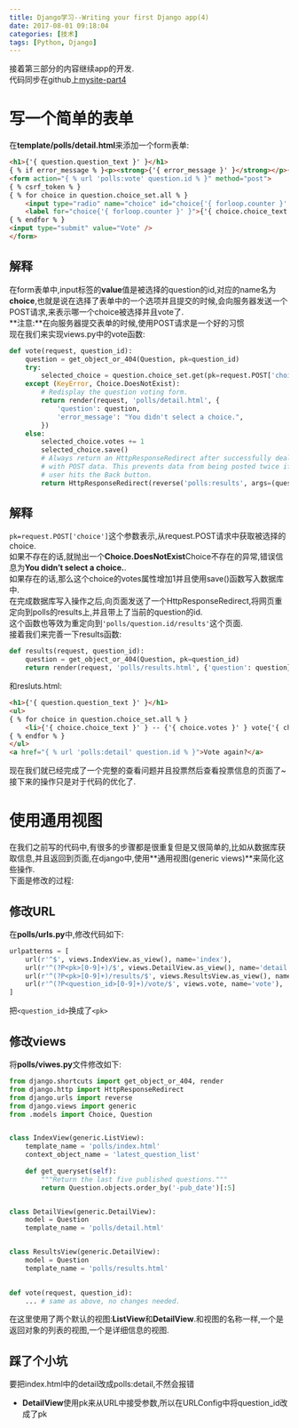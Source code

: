 ```yaml
---
title: Django学习--Writing your first Django app(4)
date: 2017-08-01 09:18:04
categories: [技术]
tags: [Python, Django]
---
```

接着第三部分的内容继续app的开发.  
代码同步在github上[mysite-part4](https://github.com/TangMisaka23001/mysite/tree/part4)

[](#写一个简单的表单 "写一个简单的表单")写一个简单的表单
================================

在**template/polls/detail.html**来添加一个form表单:  
```html
<h1>{'{ question.question_text }' }</h1>
{ % if error_message % }<p><strong>{'{ error_message }' }</strong></p>{ % endif % }
<form action="{ % url 'polls:vote' question.id % }" method="post">
{ % csrf_token % }
{ % for choice in question.choice_set.all % }    
    <input type="radio" name="choice" id="choice{'{ forloop.counter }' }" value="{'{ choice.id }' }" />    
    <label for="choice{'{ forloop.counter }' }">{'{ choice.choice_text }' }</label><br />
{ % endfor % }
<input type="submit" value="Vote" />
</form>
```
<!-- more -->
[](#解释 "解释")解释
--------------

在form表单中,input标签的**value**值是被选择的question的id,对应的name名为**choice**,也就是说在选择了表单中的一个选项并且提交的时候,会向服务器发送一个POST请求,来表示哪一个choice被选择并且vote了.  
**注意:**在向服务器提交表单的时候,使用POST请求是一个好的习惯  
现在我们来实现views.py中的vote函数:  
```python
def vote(request, question_id):    
    question = get_object_or_404(Question, pk=question_id)    
    try:        
        selected_choice = question.choice_set.get(pk=request.POST['choice'])    
    except (KeyError, Choice.DoesNotExist):        
        # Redisplay the question voting form.        
        return render(request, 'polls/detail.html', {            
            'question': question,            
            'error_message': "You didn't select a choice.",        
        })    
    else:        
        selected_choice.votes += 1        
        selected_choice.save()        
        # Always return an HttpResponseRedirect after successfully dealing        
        # with POST data. This prevents data from being posted twice if a        
        # user hits the Back button.        
        return HttpResponseRedirect(reverse('polls:results', args=(question.id,)))
```
[](#解释-1 "解释")解释
----------------

`pk=request.POST['choice']`这个参数表示,从request.POST请求中获取被选择的choice.  
如果不存在的话,就抛出一个**Choice.DoesNotExist**Choice不存在的异常,错误信息为**You didn’t select a choice.**.  
如果存在的话,那么这个choice的votes属性增加1并且使用save()函数写入数据库中.  
在完成数据库写入操作之后,向页面发送了一个HttpResponseRedirect,将网页重定向到polls的results上,并且带上了当前的question的id.  
这个函数也等效为重定向到`'polls/question.id/results'`这个页面.  
接着我们来完善一下results函数:  
```python
def results(request, question_id):    
    question = get_object_or_404(Question, pk=question_id)    
    return render(request, 'polls/results.html', {'question': question})
```
和resluts.html:  
```html
<h1>{'{ question.question_text }' }</h1>
<ul>
{ % for choice in question.choice_set.all % }    
    <li>{'{ choice.choice_text }' } -- {'{ choice.votes }' } vote{'{ choice.votes|pluralize }' }</li>
{ % endfor % }
</ul>
<a href="{ % url 'polls:detail' question.id % }">Vote again?</a>
```
现在我们就已经完成了一个完整的查看问题并且投票然后查看投票信息的页面了~  
接下来的操作只是对于代码的优化了.

[](#使用通用视图 "使用通用视图")使用通用视图
==========================

在我们之前写的代码中,有很多的步骤都是很重复但是又很简单的,比如从数据库获取信息,并且返回到页面,在django中,使用**通用视图(generic views)**来简化这些操作.  
下面是修改的过程:

[](#修改URL "修改URL")修改URL
-----------------------

在**polls/urls.py**中,修改代码如下:  
```python
urlpatterns = [    
    url(r'^$', views.IndexView.as_view(), name='index'),    
    url(r'^(?P<pk>[0-9]+)/$', views.DetailView.as_view(), name='detail'),    
    url(r'^(?P<pk>[0-9]+)/results/$', views.ResultsView.as_view(), name='results'),    
    url(r'^(?P<question_id>[0-9]+)/vote/$', views.vote, name='vote'),
]
```
把`<question_id>`换成了`<pk>`

[](#修改views "修改views")修改views
-----------------------------

将**polls/viwes.py**文件修改如下:  
```python
from django.shortcuts import get_object_or_404, render
from django.http import HttpResponseRedirect
from django.urls import reverse
from django.views import generic
from .models import Choice, Question


class IndexView(generic.ListView):    
    template_name = 'polls/index.html'    
    context_object_name = 'latest_question_list'    
    
    def get_queryset(self):        
        """Return the last five published questions."""        
        return Question.objects.order_by('-pub_date')[:5]


class DetailView(generic.DetailView):    
    model = Question    
    template_name = 'polls/detail.html'


class ResultsView(generic.DetailView):    
    model = Question       
    template_name = 'polls/results.html'
    

def vote(request, question_id):    
    ... # same as above, no changes needed.
```
在这里使用了两个默认的视图:**ListView**和**DetailView**.和视图的名称一样,一个是返回对象的列表的视图,一个是详细信息的视图.

[](#踩了个小坑 "踩了个小坑")踩了个小坑
-----------------------

要把index.html中的detail改成polls:detail,不然会报错

*   **DetailView**使用pk来从URL中接受参数,所以在URLConfig中将question_id改成了pk